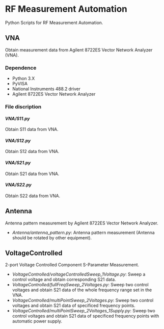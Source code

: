 # RF Measurement Automation
Python Scripts for RF Measurement Automation.

## VNA
Obtain measurement data from Agilent 8722ES Vector Network Analyzer (VNA).
### Dependence
- Python 3.X
- PyVISA
- National Instruments 488.2 driver
- Agilent 8722ES Vector Network Analyzer
### File discription
#### *VNA/S11.py*
Obtain S11 data from VNA.
#### *VNA/S12.py*
Obtain S12 data from VNA.
#### *VNA/S21.py*
Obtain S21 data from VNA.
#### *VNA/S22.py*
Obtain S22 data from VNA.

## Antenna
Antenna pattern measurement by Agilent 8722ES Vector Network Analyzer.
- *Antenna/antenna_pattern.py*: Antenna pattern measurement (Antenna should be rotated by other equipment).

## VoltageControlled
2-port Voltage Controlled Component S-Parameter Measurement.
- *VoltageControlled/voltageControlledSweep_1Voltage.py*: Sweep a control voltage and obtain corresponding S21 data.
- *VoltageControlled/fullFreqSweep_2Voltages.py*: Sweep two control voltages and obtain S21 data of the whole frequency range set in the VNA.
- *VoltageControlled/multiPointSweep_2Voltages.py*: Sweep two control voltages and obtain S21 data of specificed frequency points.
- *VoltageControlled/multiPointSweep_2Voltages_1Supply.py*: Sweep two control voltages and obtain S21 data of specificed frequency points with automatic power supply.
